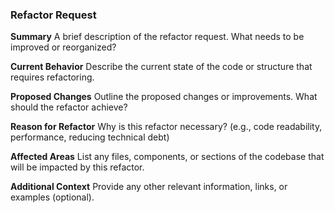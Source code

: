### Refactor Request

**Summary**
A brief description of the refactor request. What needs to be improved or reorganized?

**Current Behavior**
Describe the current state of the code or structure that requires refactoring.

**Proposed Changes**
Outline the proposed changes or improvements. What should the refactor achieve?

**Reason for Refactor**
Why is this refactor necessary? (e.g., code readability, performance, reducing technical debt)

**Affected Areas**
List any files, components, or sections of the codebase that will be impacted by this refactor.

**Additional Context**
Provide any other relevant information, links, or examples (optional).
